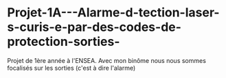 # Projet-1A---Alarme-d-tection-laser-s-curis-e-par-des-codes-de-protection-sorties-
Projet de 1ère année à l'ENSEA. Avec mon binôme nous nous sommes focalisés sur les sorties (c'est à dire l'alarme)
